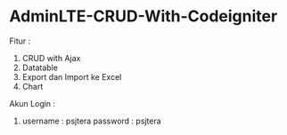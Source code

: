 # AdminLTE-CRUD-With-Codeigniter

Fitur : 
  1. CRUD with Ajax
  2. Datatable
  3. Export dan Import ke Excel
  4. Chart
  
Akun Login :
  1. username : psjtera
     password : psjtera
